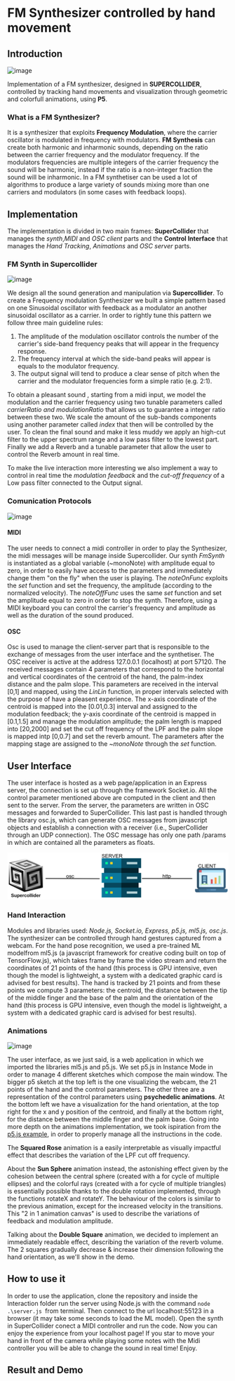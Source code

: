 # FM Synthesizer controlled by hand movement
## Introduction
![image](https://user-images.githubusercontent.com/74536287/120165857-47798e00-c1fc-11eb-9c1e-a5d6058d5b5f.png)

Implementation of a FM synthesizer, designed in **SUPERCOLLIDER**, controlled by tracking hand movements and visualization through geometric and colorfull animations, using **P5**. 

### What is a FM Synthesizer?
It is a synthesizer that exploits **Frequency Modulation**, where the carrier oscillator is modulated in frequency with modulators. **FM Synthesis** can create both harmonic and inharmonic sounds, depending on the ratio between the carrier frequency and the modulator frequency. If the modulators frequencies are multiple integers of the carrier frequency the sound will be harmonic, instead if the ratio is a non-integer fraction the sound will be inharmonic. In a FM synthetiser can be used a lot of algorithms to produce a large variety of sounds mixing more than one carriers and modulators (in some cases with feedback loops).
## Implementation
The implementation is divided in two main frames: **SuperCollider** that manages the *synth*,*MIDI* and *OSC client* parts and the **Control Interface** that manages the *Hand Tracking*, *Animations* and *OSC server* parts.
### FM Synth in Supercollider
![image](https://user-images.githubusercontent.com/74536287/120165513-f36ea980-c1fb-11eb-8aa3-eb124e33b0dd.png)

We design all the sound generation and manipulation via **Supercollider**.
To create a Frequency modulation Synthesizer we built a simple pattern
based on one Sinusoidal oscillator with feedback as a modulator an another
sinusoidal oscillator as a carrier. In order to rightly tune this pattern we
follow three main guideline rules:
1. The amplitude of the modulation oscillator controls the number of the
carrier's side-band frequency peaks that will appear in the frequency
response.
1. The frequency interval at which the side-band peaks will appear is
equals to the modulator frequency.
1. The output signal will tend to produce a clear sense of pitch when the
carrier and the modulator frequencies form a simple ratio (e.g. 2:1).

To obtain a pleasant sound , starting from a midi input, we model
the modulation and the carrier frequency using two tunable parameters called
*carrierRatio and modulationRatio* that allows us to guarantee a integer
ratio between these two. We scale the amount of the sub-bands components
using another parameter called *index* that then will be controlled by the
user. To clean the final sound and make it less muddy we apply an high-cut
filter to the upper spectrum range and a low pass filter to the lowest part.
Finally we add a Reverb and a tunable parameter that allow the user to
control the Reverb amount in real time.

To make the live interaction more interesting we also implement a way to 
control in real time  the *modulation feedback* and the *cut-off
frequency* of a Low pass filter connected to the Output signal.
### Comunication Protocols
![image](https://user-images.githubusercontent.com/74536287/120170174-ffa93580-c200-11eb-93e3-57494feee207.png)

#### MIDI
The user needs to connect a midi controller in order to play the Synthesizer, the midi messages will be manage inside Supercollider. Our synth *FmSynth* is instantiated as a global variable (~monoNote) with amplitude equal to zero, in order to easily have access to the parameters and immediately change them "on the fly" when the user is playing. The *noteOnFunc* exploits the *set* function and set the frequency, the amplitude (according to the normalized velocity). The *noteOffFunc* uses the same *set* function and set the amplitude equal to zero in order to stop the synth. Therefore, using a MIDI keyboard you can control the carrier's frequency and amplitude as well as the duration of the sound produced.

#### OSC
Osc is used to manage the client-server part that is responsible to the exchange of messages from the user interface and the synthetiser. The OSC receiver is active at the address 127.0.0.1 (localhost) at port 57120. The received messages contain 4 parameters that correspond to the horizontal and vertical coordinates of the centroid of the hand, the palm-index distance and the palm slope. This parameters are received in the interval [0,1] and mapped, using the *LinLin* function, in proper intervals selected with the purpose of have a pleasent experience. The x-axis coordinate of the centroid is mapped into the [0.01,0.3] interval and assigned to the  modulation feedback; the y-axis coordinate of the centroid is mapped in [0.1,1.5] and manage the modulation amplitude; the palm length is mapped into [20,2000] and set the cut off frequency of the LPF and the palm slope is mapped intp [0,0.7] and set the reverb amount. The parameters after the mapping stage are assigned to the *~monoNote* through the *set* function.

## User Interface
The user interface is hosted as a web page/application in an Express server, the connection is set up through the framework Socket.io. All the control parameter mentioned above are computed in the client and then sent to the server. From the server, the parameters are written in OSC messages and forwarded to SuperCollider. This last past is handled through the library osc.js, which can generate OSC messages from javascript objects and establish a connection with a receiver (i.e., SuperCollider through an
UDP connection). The OSC message has only one path \/params in which are contained all the parameters as floats.

![architecture](https://github.com/EllDy96/CarlGang/blob/Homework3/report/arch.png)

### Hand Interaction
Modules and libraries used: *Node.js, Socket.io, Express, p5.js, ml5.js, osc.js*. The synthesizer can be controlled through hand gestures captured from a webcam. For the hand pose recognition, we used a pre-trained ML modelfrom ml5.js (a javascript framework for creative coding built on top of TensorFlow.js), which takes frame by frame the video stream and return the coordinates of 21 points of the hand (this process is GPU intensive, even though the model is lightweight, a system with a dedicated graphic card is advised for best results). The hand is tracked by 21 points and from these points we compute 3 parameters: the centroid, the distance between the tip of the middle finger and the base of the palm and the orientation of the hand (this process is GPU intensive, even
though the model is lightweight, a system with a dedicated graphic card is
advised for best results). 





### Animations

![image](https://user-images.githubusercontent.com/74536287/120175715-ca074b00-c206-11eb-8c82-67cb75d8e4de.png)



The user interface, as we just said, is a web application in which we imported the libraries ml5.js and p5.js. We set p5.js in Instance Mode in order to manage 4 different sketches which compose the main window. The bigger p5 sketch at the top left is the one visualizing the webcam, the 21 points of the hand and the control parameters. The other three are a representation of the control parameters using **psychedelic animations**. At the bottom left we have a visualization for the hand orientation, at the top right for the x and y position of the centroid, and finally at the bottom right, for the distance between the middle finger and the palm base. Going into more depth on the animations implementation, we took ispiration from  the [p5.js example](https://p5js.org), in order to properly manage all the instructions in the code. 

The **Squared Rose** animation is a easily interpretable as visually impactful effect that describes the variation of the LPF cut off frequency. 

About the **Sun Sphere** animation instead, the astonishing effect given by the cohesion between the central sphere (created with a for cycle of multiple ellipses) and the colorful rays (created with a for cycle of multiple triangles) is essentially possible thanks to the double rotation implemented, through the functions rotateX and rotateY. The behaviour of the colors is similar to the previous animation, except for the increased velocity in the transitions. This "2 in 1 animation canvas" is used to describe the variations of feedback and modulation amplitude.

Talking about the **Double Square** animation, we decided to implement an immediately readable effect, describing the variation of the reverb volume. The 2 squares gradually decrease & increase their dimension following the hand orientation, as we'll show in the demo.



## How to use it
In order to use the application, clone the repository and  inside the Interaction folder run the server using Node.js with the command `node .\server.js `from terminal. Then
connect to the url localhost:55123 in a browser (it may take some seconds to load the ML model). Open the synth in SuperCollider conect a MIDI controller and run the code. Now you can enjoy the experience from your localhost page! If you star to move your hand in front of the camera while playing some notes with the Midi controller you will be able to change the sound in real time! Enjoy.

## Result and Demo


